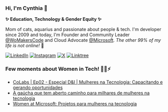 ### Hi, I'm Cynthia 👋 
**✨ Education, Technology & Gender Equity ✨**

Mom of cats, aquarius and passionate about people & tech. I'm developer since 2009 and today, I'm Founder and Community Leader [@WoMakersCode](https://github.com/WoMakersCode) and Cloud Advocate [@Microsoft](https://github.com/microsoft). *The other 99% of my life is not online!* 🌱 

[![LinkedIn](https://img.shields.io/badge/LinkedIn-0077B5?style=for-the-badge&logo=linkedin&logoColor=white)](https://www.linkedin.com/in/cynthiazanoni/)
[![Instagram](https://img.shields.io/badge/-Instagram-%23E4405F?style=for-the-badge&logo=instagram&logoColor=white)](https://www.instagram.com/cynthia.zanoni/)
[![X](https://img.shields.io/badge/X-000?style=for-the-badge&logo=x)](https://x.com/cynthiazanoni)
[![Linktree](https://img.shields.io/badge/linktree-39E09B?style=for-the-badge&logo=linktree&logoColor=white)](https://linktree.com/@cynthiazanoni)

### Few moments about Women in Tech! 👩‍💻⚡
- [CoLabs | Ep02 - Especial D&I | Mulheres na Tecnologia: Capacitando e gerando oportunidades](https://www.youtube.com/watch?v=zE0YmM8FJGo&list=PLQq6yswS_I7Y5Q0JT89d-K3PjJZsUjhBX&index=2&ab_channel=LocalizaCarreiras)
- [A gaúcha que tem aberto caminho para milhares de mulheres na tecnologia ](https://gauchazh.clicrbs.com.br/donna/noticia/2021/10/quem-e-cynthia-zanoni-a-gaucha-que-tem-aberto-caminho-para-milhares-de-mulheres-na-tecnologia-ckurhdssl00cj019mklwpb55s.html)
- [Women at Microsoft: Projetos para mulheres na tecnologia](https://www.linkedin.com/feed/update/urn:li:activity:6635622092710653952/)
